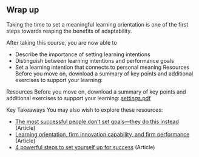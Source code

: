 ## Wrap up

Taking the time to set a meaningful learning orientation is one of the first steps towards reaping the benefits of adaptability.

After taking this course, you are now able to

+ Describe the importance of setting learning intentions
+ Distinguish between learning intentions and performance goals
+ Set a learning intention that connects to personal meaning
Resources
Before you move on, download a summary of key points and additional exercises to support your learning:

Resources
Before you move on, download a summary of key points and additional exercises to support your learning:
[settings.pdf](https://github.com/adeleke123/Mckinsey-Forward-Program/files/11585827/settings.pdf)

Key Takeaways
You may also wish to explore these resources:

+ [The most successful people don’t set goals—they do this instead](https://www.forbes.com/sites/jennifercohen/2018/09/25/the-most-successful-people-dont-set-goals-they-do-this-instead/?sh=44e344985d2d) (Article)
+ [Learning orientation, firm innovation capability, and firm performance](https://www.sciencedirect.com/science/article/abs/pii/S0019850101002036) (Article)
+ [4 powerful steps to set yourself up for success](https://www.forbes.com/sites/forbescoachescouncil/2020/02/18/4-powerful-steps-to-set-yourself-up-for-success/?sh=52d97f5e3eb2) (Article)

